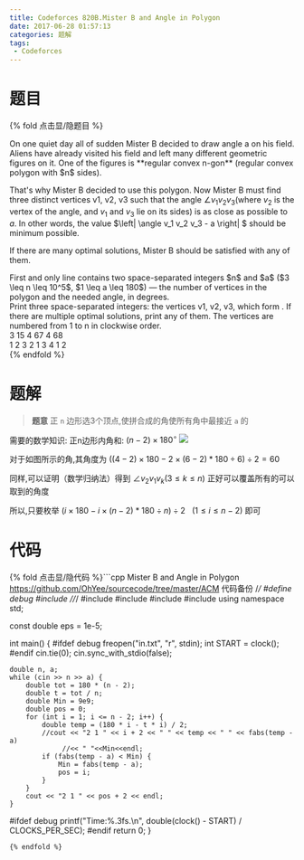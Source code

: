 ```yaml
---
title: Codeforces 820B.Mister B and Angle in Polygon
date: 2017-06-28 01:57:13
categories: 题解
tags:
 - Codeforces
---
```


# 题目

{% fold 点击显/隐题目 %}
<div class="oj"><div class="part" title="Description">
On one quiet day all of sudden Mister B decided to draw angle a on his field. Aliens have already visited his field and left many different geometric figures on it. One of the figures is **regular convex n-gon** (regular convex polygon with $n$ sides).

That's why Mister B decided to use this polygon. Now Mister B must find three distinct vertices v1, v2, v3 such that the angle $\angle v_1 v_2 v_3$(where $v_2$ is the vertex of the angle, and $v_1$ and $v_3$ lie on its sides) is as close as possible to $a$. In other words, the value $\left| \angle v_1 v_2 v_3 - a \right| $ should be minimum possible.

If there are many optimal solutions, Mister B should be satisfied with any of them.

</div><div class="part" title="Input">
First and only line contains two space-separated integers $n$ and $a$ ($3 \leq n \leq 10^5$, $1 \leq a \leq 180$) — the number of vertices in the polygon and the needed angle, in degrees.

</div><div class="part" title="Output">
Print three space-separated integers: the vertices v1, v2, v3, which form . If there are multiple optimal solutions, print any of them. The vertices are numbered from 1 to n in clockwise order.

</div><div class="samp"><div class="clear"></div><div class="input part" title="Sample Input">
3 15
4 67
4 68

</div><div class="output part" title="Sample Output">
1 2 3
2 1 3
4 1 2

</div><div class="clear"></div></div></div>
{% endfold %}

<!--more-->
# 题解

> **题意**
> 正 `n` 边形选3个顶点,使拼合成的角使所有角中最接近 `a` 的 

需要的数学知识:
正n边形内角和: $(n-2) \times 180^{\circ}$
![](/post/img/cf820B.png)

对于如图所示的角,其角度为 $((4-2) \times 180 - 2 \times (6-2)*180 \div 6) \div 2 = 60$  

同样,可以证明（数学归纳法）得到 $\angle v_2 v_1 v_k ( 3 \leq k \leq n )$ 正好可以覆盖所有的可以取到的角度  

所以,只要枚举 $(i \times 180 - i \times (n-2)*180 \div n) \div 2 \:\:\: ( 1 \leq i \leq n-2 )$  即可


# 代码
{% fold 点击显/隐代码 %}```cpp Mister B and Angle in Polygon https://github.com/OhYee/sourcecode/tree/master/ACM 代码备份
/*/
#define debug
#include <ctime>
//*/
#include <cmath>
#include <cstdio>
#include <cstring>
#include <iostream>
using namespace std;

const double eps = 1e-5;

int main() {
#ifdef debug
    freopen("in.txt", "r", stdin);
    int START = clock();
#endif
    cin.tie(0);
    cin.sync_with_stdio(false);

    double n, a;
    while (cin >> n >> a) {
        double tot = 180 * (n - 2);
        double t = tot / n;
        double Min = 9e9;
        double pos = 0;
        for (int i = 1; i <= n - 2; i++) {
            double temp = (180 * i - t * i) / 2;
            //cout << "2 1 " << i + 2 << " " << temp << " " << fabs(temp - a)
                 //<< " "<<Min<<endl;
            if (fabs(temp - a) < Min) {
                Min = fabs(temp - a);
                pos = i;
            }
        }
        cout << "2 1 " << pos + 2 << endl;
    }

#ifdef debug
    printf("Time:%.3fs.\n", double(clock() - START) / CLOCKS_PER_SEC);
#endif
    return 0;
}
```
{% endfold %}